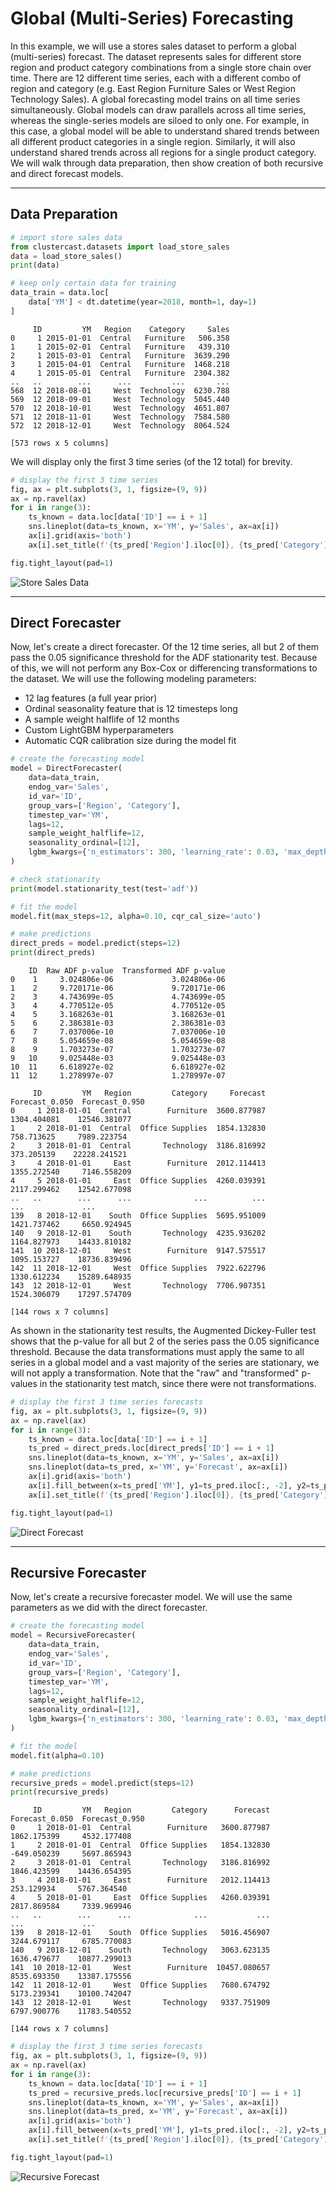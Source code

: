 # Global (Multi-Series) Forecasting

In this example, we will use a stores sales dataset to perform a global (multi-series) forecast.
The dataset represents sales for different store region and product category combinations from a single store chain over time.
There are 12 different time series, each with a different combo of region and category (e.g. East Region Furniture Sales or West Region Technology Sales).
A global forecasting model trains on all time series simultaneously.
Global models can draw parallels across all time series, whereas the single-series models are siloed to only one.
For example, in this case, a global model will be able to understand shared trends between all different product categories in a single region.
Similarly, it will also understand shared trends across all regions for a single product category.
We will walk through data preparation, then show creation of both recursive and direct forecast models.

---

## Data Preparation

```python
# import store sales data
from clustercast.datasets import load_store_sales
data = load_store_sales()
print(data)

# keep only certain data for training
data_train = data.loc[
    data['YM'] < dt.datetime(year=2018, month=1, day=1)
]
```

```profile
     ID         YM   Region    Category     Sales
0     1 2015-01-01  Central   Furniture   506.358
1     1 2015-02-01  Central   Furniture   439.310
2     1 2015-03-01  Central   Furniture  3639.290
3     1 2015-04-01  Central   Furniture  1468.218
4     1 2015-05-01  Central   Furniture  2304.382
..   ..        ...      ...         ...       ...
568  12 2018-08-01     West  Technology  6230.788
569  12 2018-09-01     West  Technology  5045.440
570  12 2018-10-01     West  Technology  4651.807
571  12 2018-11-01     West  Technology  7584.580
572  12 2018-12-01     West  Technology  8064.524

[573 rows x 5 columns]
```

We will display only the first 3 time series (of the 12 total) for brevity.

```python
# display the first 3 time series
fig, ax = plt.subplots(3, 1, figsize=(9, 9))
ax = np.ravel(ax)
for i in range(3):
    ts_known = data.loc[data['ID'] == i + 1]
    sns.lineplot(data=ts_known, x='YM', y='Sales', ax=ax[i])
    ax[i].grid(axis='both')
    ax[i].set_title(f'{ts_pred['Region'].iloc[0]}, {ts_pred['Category'].iloc[0]}')

fig.tight_layout(pad=1)
```

![Store Sales Data](img/example_multi-series_data.png)

---

## Direct Forecaster

Now, let's create a direct forecaster.
Of the 12 time series, all but 2 of them pass the 0.05 significance threshold for the ADF stationarity test.
Because of this, we will not perform any Box-Cox or differencing transformations to the dataset.
We will use the following modeling parameters:

- 12 lag features (a full year prior)
- Ordinal seasonality feature that is 12 timesteps long
- A sample weight halflife of 12 months
- Custom LightGBM hyperparameters
- Automatic CQR calibration size during the model fit

```python
# create the forecasting model
model = DirectForecaster(
    data=data_train,
    endog_var='Sales',
    id_var='ID',
    group_vars=['Region', 'Category'],
    timestep_var='YM',
    lags=12,
    sample_weight_halflife=12,
    seasonality_ordinal=[12],
    lgbm_kwargs={'n_estimators': 300, 'learning_rate': 0.03, 'max_depth': 30, 'reg_lambda': 0.03, 'verbose':-1},
)

# check stationarity
print(model.stationarity_test(test='adf'))

# fit the model
model.fit(max_steps=12, alpha=0.10, cqr_cal_size='auto')

# make predictions
direct_preds = model.predict(steps=12)
print(direct_preds)
```

```profile
    ID  Raw ADF p-value  Transformed ADF p-value
0    1     3.024806e-06             3.024806e-06
1    2     9.720171e-06             9.720171e-06
2    3     4.743699e-05             4.743699e-05
3    4     4.770512e-05             4.770512e-05
4    5     3.168263e-01             3.168263e-01
5    6     2.386381e-03             2.386381e-03
6    7     7.037006e-10             7.037006e-10
7    8     5.054659e-08             5.054659e-08
8    9     1.703273e-07             1.703273e-07
9   10     9.025448e-03             9.025448e-03
10  11     6.618927e-02             6.618927e-02
11  12     1.278997e-07             1.278997e-07

     ID         YM   Region         Category     Forecast  Forecast_0.050  Forecast_0.950
0     1 2018-01-01  Central        Furniture  3600.877987     1304.404081    12546.381077
1     2 2018-01-01  Central  Office Supplies  1854.132830      758.713625     7989.223754
2     3 2018-01-01  Central       Technology  3186.816992      373.205139    22228.241521
3     4 2018-01-01     East        Furniture  2012.114413     1355.272540     7146.558209
4     5 2018-01-01     East  Office Supplies  4260.039391     2117.299462    12542.677098
..   ..        ...      ...              ...          ...             ...             ...
139   8 2018-12-01    South  Office Supplies  5695.951009     1421.737462     6650.924945
140   9 2018-12-01    South       Technology  4235.936202     1164.827973    14433.810182
141  10 2018-12-01     West        Furniture  9147.575517     1095.153727    18736.839496
142  11 2018-12-01     West  Office Supplies  7922.622796     1330.612234    15289.648935
143  12 2018-12-01     West       Technology  7706.907351     1524.306079    17297.574709

[144 rows x 7 columns]
```

As shown in the stationarity test results, the Augmented Dickey-Fuller test shows that the p-value for all but 2 of the 
series pass the 0.05 significance threshold. Because the data transformations must apply the same to all series in a global model
and a vast majority of the series are stationary, we will not apply a transformation.
Note that the "raw" and "transformed" p-values in the stationarity test match, since there were not transformations.

```python
# display the first 3 time series forecasts
fig, ax = plt.subplots(3, 1, figsize=(9, 9))
ax = np.ravel(ax)
for i in range(3):
    ts_known = data.loc[data['ID'] == i + 1]
    ts_pred = direct_preds.loc[direct_preds['ID'] == i + 1]
    sns.lineplot(data=ts_known, x='YM', y='Sales', ax=ax[i])
    sns.lineplot(data=ts_pred, x='YM', y='Forecast', ax=ax[i])
    ax[i].grid(axis='both')
    ax[i].fill_between(x=ts_pred['YM'], y1=ts_pred.iloc[:, -2], y2=ts_pred.iloc[:, -1], alpha=0.2, color='orange')
    ax[i].set_title(f'{ts_pred['Region'].iloc[0]}, {ts_pred['Category'].iloc[0]}')

fig.tight_layout(pad=1)
```

![Direct Forecast](img/example_multi-series_direct.png)

---

## Recursive Forecaster

Now, let's create a recursive forecaster model.
We will use the same parameters as we did with the direct forecaster.

```python
# create the forecasting model
model = RecursiveForecaster(
    data=data_train,
    endog_var='Sales',
    id_var='ID',
    group_vars=['Region', 'Category'],
    timestep_var='YM',
    lags=12,
    sample_weight_halflife=12,
    seasonality_ordinal=[12],
    lgbm_kwargs={'n_estimators': 300, 'learning_rate': 0.03, 'max_depth': 30, 'reg_lambda': 0.03, 'verbose':-1},
)

# fit the model
model.fit(alpha=0.10)

# make predictions
recursive_preds = model.predict(steps=12)
print(recursive_preds)
```

```profile
     ID         YM   Region         Category      Forecast  Forecast_0.050  Forecast_0.950
0     1 2018-01-01  Central        Furniture   3600.877987     1862.175399     4532.177408
1     2 2018-01-01  Central  Office Supplies   1854.132830     -649.050239     5697.865943
2     3 2018-01-01  Central       Technology   3186.816992     1846.423599    14436.654395
3     4 2018-01-01     East        Furniture   2012.114413      253.129934     5767.364540
4     5 2018-01-01     East  Office Supplies   4260.039391     2817.869584     7339.969946
..   ..        ...      ...              ...           ...             ...             ...
139   8 2018-12-01    South  Office Supplies   5016.456907     3244.679117     6785.770083
140   9 2018-12-01    South       Technology   3063.623135     1636.479677    10877.299013
141  10 2018-12-01     West        Furniture  10457.080657     8535.693350    13387.175556
142  11 2018-12-01     West  Office Supplies   7680.674792     5173.239341    10100.742047
143  12 2018-12-01     West       Technology   9337.751909     6797.900776    11783.540552

[144 rows x 7 columns]
```

```python
# display the first 3 time series forecasts
fig, ax = plt.subplots(3, 1, figsize=(9, 9))
ax = np.ravel(ax)
for i in range(3):
    ts_known = data.loc[data['ID'] == i + 1]
    ts_pred = recursive_preds.loc[recursive_preds['ID'] == i + 1]
    sns.lineplot(data=ts_known, x='YM', y='Sales', ax=ax[i])
    sns.lineplot(data=ts_pred, x='YM', y='Forecast', ax=ax[i])
    ax[i].grid(axis='both')
    ax[i].fill_between(x=ts_pred['YM'], y1=ts_pred.iloc[:, -2], y2=ts_pred.iloc[:, -1], alpha=0.2, color='orange')
    ax[i].set_title(f'{ts_pred['Region'].iloc[0]}, {ts_pred['Category'].iloc[0]}')

fig.tight_layout(pad=1)
```

![Recursive Forecast](img/example_multi-series_recursive.png)